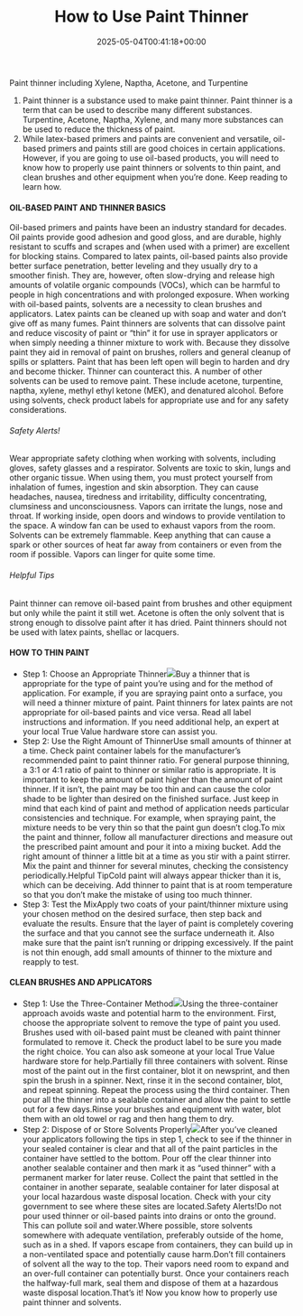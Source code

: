 ﻿---
layout: post
title: How to Use Paint Thinner
date: '2025-05-04T00:41:18+00:00'
categories:
- DIY Paintings
tags: []
slug: /how-to-use-paint-thinner/
lastmod: 2025-05-07T12:21:28+03:00
---

Paint thinner including Xylene, Naptha, Acetone, and Turpentine
1. Paint thinner is a substance used to make paint thinner. Paint thinner is a term that can be used to describe many different substances. Turpentine, Acetone, Naptha, Xylene, and many more substances can be used to reduce the thickness of paint.
1. While latex-based primers and paints are convenient and versatile, oil-based primers and paints still are good choices in certain applications. However, if you are going to use oil-based products, you will need to know how to properly use paint thinners or solvents to thin paint, and clean brushes and other equipment when you’re done. Keep reading to learn how.
#### OIL-BASED PAINT AND THINNER BASICS
Oil-based primers and paints have been an industry standard for decades. Oil paints provide good adhesion and good gloss, and are durable, highly resistant to scuffs and scrapes and (when used with a primer) are excellent for blocking stains. Compared to latex paints, oil-based paints also provide better surface penetration, better leveling and they usually dry to a smoother finish. They are, however, often slow-drying and release high amounts of volatile organic compounds (VOCs), which can be harmful to people in high concentrations and with prolonged exposure. When working with oil-based paints, solvents are a necessity to clean brushes and applicators. Latex paints can be cleaned up with soap and water and don’t give off as many fumes.
Paint thinners are solvents that can dissolve paint and reduce viscosity of paint or “thin” it for use in sprayer applicators or when simply needing a thinner mixture to work with. Because they dissolve paint they aid in removal of paint on brushes, rollers and general cleanup of spills or splatters. Paint that has been left open will begin to harden and dry and become thicker. Thinner can counteract this. A number of other solvents can be used to remove paint. These include acetone, turpentine, naptha, xylene, methyl ethyl ketone (MEK), and denatured alcohol. Before using solvents, check product labels for appropriate use and for any safety considerations.
###### Safety Alerts!
Wear appropriate safety clothing when working with solvents, including gloves, safety glasses and a respirator. Solvents are toxic to skin, lungs and other organic tissue. When using them, you must protect yourself from inhalation of fumes, ingestion and skin absorption. They can cause headaches, nausea, tiredness and irritability, difficulty concentrating, clumsiness and unconsciousness. Vapors can irritate the lungs, nose and throat.
If working inside, open doors and windows to provide ventilation to the space. A window fan can be used to exhaust vapors from the room.
Solvents can be extremely flammable. Keep anything that can cause a spark or other sources of heat far away from containers or even from the room if possible. Vapors can linger for quite some time.
###### Helpful Tips
Paint thinner can remove oil-based paint from brushes and other equipment but only while the paint it still wet. Acetone is often the only solvent that is strong enough to dissolve paint after it has dried.
Paint thinners should not be used with latex paints, shellac or lacquers.
#### HOW TO THIN PAINT
- Step 1: Choose an Appropriate Thinner![](/assets/img/UsePaintThinnerProperly/UsePaintThinnerProperly_sect2_01_1.jpg)Buy a thinner that is appropriate for the type of paint you’re using and for the method of application. For example, if you are spraying paint onto a surface, you will need a thinner mixture of paint. Paint thinners for latex paints are not appropriate for oil-based paints and vice versa. Read all label instructions and information. If you need additional help, an expert at your local True Value hardware store can assist you.
- Step 2: Use the Right Amount of ThinnerUse small amounts of thinner at a time. Check paint container labels for the manufacturer’s recommended paint to paint thinner ratio. For general purpose thinning, a 3:1 or 4:1 ratio of paint to thinner or similar ratio is appropriate. It is important to keep the amount of paint higher than the amount of paint thinner. If it isn’t, the paint may be too thin and can cause the color shade to be lighter than desired on the finished surface. Just keep in mind that each kind of paint and method of application needs particular consistencies and technique. For example, when spraying paint, the mixture needs to be very thin so that the paint gun doesn’t clog.To mix the paint and thinner, follow all manufacturer directions and measure out the prescribed paint amount and pour it into a mixing bucket. Add the right amount of thinner a little bit at a time as you stir with a paint stirrer. Mix the paint and thinner for several minutes, checking the consistency periodically.Helpful TipCold paint will always appear thicker than it is, which can be deceiving. Add thinner to paint that is at room temperature so that you don’t make the mistake of using too much thinner.
- Step 3: Test the MixApply two coats of your paint/thinner mixture using your chosen method on the desired surface, then step back and evaluate the results. Ensure that the layer of paint is completely covering the surface and that you cannot see the surface underneath it. Also make sure that the paint isn’t running or dripping excessively. If the paint is not thin enough, add small amounts of thinner to the mixture and reapply to test.
#### CLEAN BRUSHES AND APPLICATORS
- Step 1: Use the Three-Container Method![](/assets/img/UsePaintThinnerProperly/UsePaintThinnerProperly_sect3_01_1.jpg)Using the three-container approach avoids waste and potential harm to the environment. First, choose the appropriate solvent to remove the type of paint you used. Brushes used with oil-based paint must be cleaned with paint thinner formulated to remove it. Check the product label to be sure you made the right choice. You can also ask someone at your local True Value hardware store for help.Partially fill three containers with solvent. Rinse most of the paint out in the first container, blot it on newsprint, and then spin the brush in a spinner. Next, rinse it in the second container, blot, and repeat spinning. Repeat the process using the third container. Then pour all the thinner into a sealable container and allow the paint to settle out for a few days.Rinse your brushes and equipment with water, blot them with an old towel or rag and then hang them to dry.
- Step 2: Dispose of or Store Solvents Properly![](/assets/img/UsePaintThinnerProperly/UsePaintThinnerProperly_sect3_02_2.jpg)After you’ve cleaned your applicators following the tips in step 1, check to see if the thinner in your sealed container is clear and that all of the paint particles in the container have settled to the bottom. Pour off the clear thinner into another sealable container and then mark it as “used thinner” with a permanent marker for later reuse. Collect the paint that settled in the container in another separate, sealable container for later disposal at your local hazardous waste disposal location. Check with your city government to see where these sites are located.Safety Alerts!Do not pour used thinner or oil-based paints into drains or onto the ground. This can pollute soil and water.Where possible, store solvents somewhere with adequate ventilation, preferably outside of the home, such as in a shed. If vapors escape from containers, they can build up in a non-ventilated space and potentially cause harm.Don’t fill containers of solvent all the way to the top. Their vapors need room to expand and an over-full container can potentially burst. Once your containers reach the halfway-full mark, seal them and dispose of them at a hazardous waste disposal location.That’s it! Now you know how to properly use paint thinner and solvents.